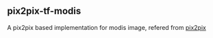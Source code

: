 ## pix2pix-tf-modis

A pix2pix based implementation for modis image, refered from [pix2pix](https://github.com/affinelayer/pix2pix-tensorflow)